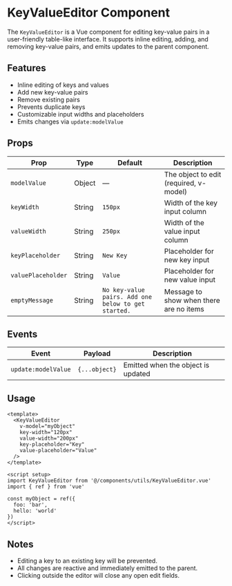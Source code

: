 # KeyValueEditor Component

The `KeyValueEditor` is a Vue component for editing key-value pairs in a user-friendly table-like interface. It supports inline editing, adding, and removing key-value pairs, and emits updates to the parent component.

## Features

- Inline editing of keys and values
- Add new key-value pairs
- Remove existing pairs
- Prevents duplicate keys
- Customizable input widths and placeholders
- Emits changes via `update:modelValue`

## Props

| Prop               | Type     | Default    | Description                                 |
|--------------------|----------|------------|---------------------------------------------|
| `modelValue`       | Object   | —          | The object to edit (required, v-model)      |
| `keyWidth`         | String   | `150px`    | Width of the key input column               |
| `valueWidth`       | String   | `250px`    | Width of the value input column             |
| `keyPlaceholder`   | String   | `New Key`  | Placeholder for new key input               |
| `valuePlaceholder` | String   | `Value`    | Placeholder for new value input             |
| `emptyMessage`     | String   | `No key-value pairs. Add one below to get started.` | Message to show when there are no items     |

## Events

| Event                | Payload         | Description                        |
|----------------------|----------------|------------------------------------|
| `update:modelValue`  | `{...object}`  | Emitted when the object is updated |

## Usage

```vue
<template>
  <KeyValueEditor
    v-model="myObject"
    key-width="120px"
    value-width="200px"
    key-placeholder="Key"
    value-placeholder="Value"
  />
</template>

<script setup>
import KeyValueEditor from '@/components/utils/KeyValueEditor.vue'
import { ref } from 'vue'

const myObject = ref({
  foo: 'bar',
  hello: 'world'
})
</script>
```

## Notes

- Editing a key to an existing key will be prevented.
- All changes are reactive and immediately emitted to the parent.
- Clicking outside the editor will close any open edit fields.

